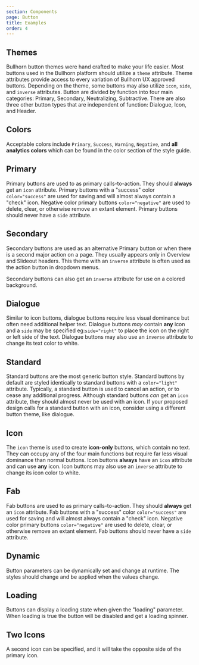 ```yaml
---
section: Components
page: Button
title: Examples
order: 4
---
```


## Themes

Bullhorn button themes were hand crafted to make your life easier. Most buttons used in the Bullhorn platform should utilize a `theme` attribute. Theme attributes provide access to every variation of Bullhorn UX approved buttons. Depending on the theme, some buttons may also utilize `icon`, `side`, and `inverse` attributes. Button are divided by function into four main categories: Primary, Secondary, Neutralizing, Subtractive. There are also three other button types that are independent of function: Dialogue, Icon, and Header.

## Colors

Acceptable colors include `Primary`, `Success`, `Warning`, `Negative`, and **all analytics colors** which can be found in the color section of the style guide.

<code-example example="button-overview"></code-example>

## Primary

Primary buttons are used to as primary calls\-to\-action. They should **always** get an `icon` attribute. Primary buttons with a "success" color `color="success"` are used for saving and will almost always contain a "check" icon. Negative color primary buttons `color="negative"` are used to delete, clear, or otherwise remove an extant element. Primary buttons should never have a `side` attribute.

<!-- Example: ButtonOverviewExample -->

<code-example example="button-primary"></code-example>

## Secondary

Secondary buttons are used as an alternative Primary button or when there is a second major action on a page. They usually appears only in Overview and Slideout headers. This theme with an `inverse` attribute is often used as the action button in dropdown menus.

<code-example example="button-secondary"></code-example>

Secondary buttons can also get an `inverse` attribute for use on a colored background.

<code-example example="button-inverse"></code-example>

## Dialogue

Similar to icon buttons, dialogue buttons require less visual dominance but often need additional helper text. Dialogue buttons _may_ contain **any** icon and a `side` may be specified eg:`side="right"` to place the icon on the right or left side of the text. Dialogue buttons may also use an `inverse` attribute to change its text color to white.

<code-example example="button-dialogue"></code-example>

## Standard

Standard buttons are the most generic button style. Standard buttons by default are styled identically to standard buttons with a `color="light"` attribute. Typically, a standard button is used to cancel an action, or to cease any additional progress. Although standard buttons _can_ get an `icon` attribute, they should almost never be used with an icon. If your proposed design calls for a standard button with an icon, consider using a different button theme, like dialogue.

<code-example example="button-standard"></code-example>

## Icon

The `icon` theme is used to create **icon\-only** buttons, which contain no text. They can occupy any of the four main functions but require far less visual dominance than normal buttons. Icon buttons **always** have an `icon` attribute and can use **any** icon. Icon buttons may also use an `inverse` attribute to change its icon color to white.

<code-example example="button-icon"></code-example>

## Fab

Fab buttons are used to as primary calls\-to\-action. They should **always** get an `icon` attribute. Fab buttons with a "success" color `color="success"` are used for saving and will almost always contain a "check" icon. Negative color primary buttons `color="negative"` are used to delete, clear, or otherwise remove an extant element. Fab buttons should never have a `side` attribute.

<code-example example="button-fab"></code-example>

## Dynamic

Button parameters can be dynamically set and change at runtime. The styles should change and be applied when the values change.

<code-example example="button-dynamic"></code-example>

## Loading

Buttons can display a loading state when given the "loading" parameter. When loading is true the button will be disabled and get a loading spinner.

<code-example example="button-loading"></code-example>

## Two Icons

A second icon can be specified, and it will take the opposite side of the primary icon.

<code-example example="button-two-icon"></code-example>